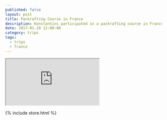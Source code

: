 ```yaml
---
published: false
layout: post
title: Packrafting Course in France
description: Konstantins participated in a packrafting course in France.
date: 2017-01-18 12:00:00
category: trips
tags:
  - trips
  - france
---
```



<div class="embed-responsive embed-responsive-16by9">
  <iframe class="embed-responsive-item" src="https://player.vimeo.com/video/196866969"></iframe>
</div>

{% include store.html %}
